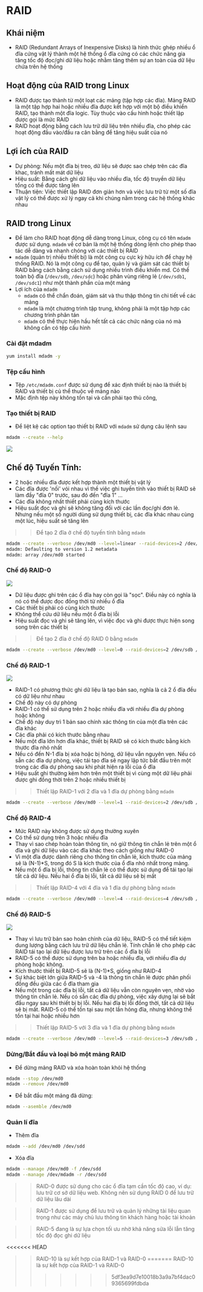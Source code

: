 # RAID
## Khái niệm 
- RAID (Redundant Arrays of Inexpensive Disks) là hình thức ghép nhiều ổ đĩa cứng vật lý thành một hệ thống ổ đĩa cứng có các chức năng gia tăng tốc độ đọc/ghi dữ liệu hoặc nhằm tăng thêm sự an toàn của dữ liệu chứa trên hệ thống
## Hoạt động của RAID trong Linux
- RAID được tạo thành từ một loạt các mảng (tập hợp các đĩa). Mảng RAID là một tập hợp hai hoặc nhiều đĩa được kết hợp với một bộ điều khiển RAID, tạo thành một đĩa logic. Tùy thuộc vào cấu hình hoặc thiết lập được gọi là mức RAID
- RAID hoạt động bằng cách lưu trữ dữ liệu trên nhiều đĩa, cho phép các hoạt động đầu vào/đầu ra cân bằng để tăng hiệu suất của nó
## Lợi ích của RAID 
- Dự phòng: Nếu một đĩa bị treo, dữ liệu sẽ được sao chép trên các đĩa khac, tránh mất mát dữ liệu
- Hiệu suất: Bằng cách ghi dữ liệu vào nhiều đĩa, tốc độ truyền dữ liệu tổng có thể được tăng lên
- Thuận tiện: Việc thiết lập RAID đơn giản hơn và việc lưu trữ từ một số đĩa vật lý có thể được xử lý ngay cả khi chúng nằm trong các hệ thống khác nhau
## RAID trong Linux
-  Để làm cho RAID hoạt động dễ dàng trong Linux, công cụ có tên `mdadm` được sử dụng. `mdadm` về cơ bản là một hệ thống dòng lệnh cho phép thao tác dễ dàng và nhanh chóng với các thiết bị RAID
- `mdadm` (quản trị nhiều thiết bị) là một công cụ cực kỳ hữu ích để chạy hệ thống RAID. Nó là một công cụ để tạo, quản lý và giám sát các thiết bị RAID bằng cách bằng cách sử dụng nhiều trình điều khiển md. Có thể toàn bộ đĩa (`/dev/sdb`, `/dev/sdc`) hoặc phân vùng riêng lẻ (`/dev/sdb1`, `/dev/sdc1`) như một thành phần của một mảng
- Lợi ích của `mdadm`
	+ `mdadm` có thể chẩn đoán, giám sát và thu thập thông tin chi tiết về các mảng
	+ `mdadm` là một chương trình tập trung, không phải là một tập hợp các chương trình phân tán
	+ `mdadm` có thể thực hiện hầu hết tất cả các chức năng của nó mà không cần có tệp cấu hình 

### Cài đặt mdadm
```sh 
yum install mdadm -y
```
### Tệp cấu hình 
- Tệp `/etc/mdadm.conf` được sử dụng để xác định thiết bị nào là thiết bị RAID và thiết bị củ thể thuộc về mảng nào
- Mặc định tệp này không tồn tại và cần phải tạo thủ công,
### Tạo thiết bị RAID
- Để liệt kệ các option tạo thiết bị RAID với `mdadm` sử dụng câu lệnh sau
```sh
mdadm --create --help
```

![](./images/addraid.png)

## Chế độ Tuyến Tính: 
- 2 hoặc nhiều đĩa được kết hợp thành một thiết bị vật lý
- Các đĩa được 'nối' vói nhau vì thế việc ghi tuyến tính vào thiết bị RAID sẽ làm đầy "đĩa 0" trước, sau đó đến "đĩa 1" ...
- Các đĩa không nhất thiết phải cùng kích thước 
- Hiệu suất đọc và ghi sẽ không tăng đối với các lần đọc/ghi đơn lẻ. Nhưng nếu một số người dùng sử dụng thiết bị, các đĩa khác nhau cùng một lúc, hiệu suất sẽ tăng lên

>> Để tạo 2 đĩa ở chế độ tuyến tính bằng `mdadm`
```sh
mdadm --create --verbose /dev/md0 --level=linear --raid-devices=2 /dev/sdb /dev/sdc
mdadm: Defaulting to version 1.2 metadata
mdadm: array /dev/md0 started
```

### Chế độ RAID-0

![](./images/raid0.png)

- Dữ liệu được ghi trên các ổ đĩa hay còn gọi là "sọc". Điều này có nghĩa là nó có thể được đọc đồng thời từ nhiều ổ đĩa 
- Các thiết bị phải có cùng kích thước 
- Không thể cứu dữ liệu nếu một ổ đĩa bị lỗi
- Hiệu suất đọc và ghi sẽ tăng lên, vì việc đọc và ghi được thực hiện song song trên các thiết bị

>> Để tạo 2 đĩa ở chế độ RAID 0 bằng `mdadm`
```sh
mdadm --create --verbose /dev/md0 --level=0 --raid-devices=2 /dev/sdb /dev/sdc
```

### Chế độ RAID-1

![](./images/raid1.png)

- RAID-1 có phương thức ghi dữ liệu là tạo bản sao, nghĩa là cả 2 ổ đĩa đều có dữ liệu như nhau
- Chế độ này có dự phòng
- RAID-1 có thể sử dụng trên 2 hoặc nhiều đĩa với nhiều đĩa dự phòng hoặc không
- Chế độ này duy trì 1 bản sao chính xác thông tin của một đĩa trên các đĩa khác
- Các đĩa phải có kích thước bằng nhau
- Nếu một đĩa lớn hơn đĩa khác, thiết bị RAID sẽ có kích thước bằng kích thước đĩa nhỏ nhất
- Nếu có đến N-1 đĩa bị xóa hoặc bị hỏng, dữ liệu vẫn nguyên vẹn. Nếu có sẵn các đĩa dự phòng, việc tái tạo đĩa sẽ ngay lập tức bắt đầu trên một trong các đĩa dự phòng sau khi phát hiện ra lỗi của ổ đĩa
- Hiệu suất ghi thường kém hơn trên một thiết bị vì cùng một dữ liệu phải được ghi đồng thời trên 2 hoặc nhiều thiết bị

>> Thiết lập RAID-1 với 2 đĩa và 1 đĩa dự phòng bằng `mdadm`
```sh
mdadm --create --verbose /dev/md0 --level=1 --raid-devices=2 /dev/sdb /dev/sdc --spare-devices=/dev/sdd
```

### Chế độ RAID-4
- Mức RAID này không được sử dụng thường xuyên
- Có thể sử dụng trên 3 hoặc nhiều đĩa
- Thay vì sao chép hoàn toàn thông tin, nó giữ thông tin chẵn lẻ trên một ổ đĩa và ghi dữ liệu vào các đĩa khác theo cách giống như RAID-0
- Vì một đĩa được dành riêng cho thông tin chẵn lẻ, kích thước của mảng sẽ là (N-1)*S, trong đó S là kích thước của ổ đĩa nhỏ nhất trong mảng.
- Nếu một ổ đĩa bị lỗi, thông tin chẵn lẻ có thể được sử dụng để tái tạo lại tất cả dữ liệu. Nếu hai ổ đĩa bị lỗi, tất cả dữ liệu sẽ bị mất

>> Thiết lập RAID-4 với 4 đĩa và 1 đĩa dự phòng bằng `mdadm`
```sh
mdadm --create --verbose /dev/md0 --level=4 --raid-devices=4 /dev/sdb /dev/sdc /dev/sdd /dev/sde  spare-devices=/dev/sdf
```

### Chế độ RAID-5

![](./images/raid5.png)

- Thay vì lưu trữ bản sao hoàn chỉnh của dữ liệu, RAID-5 có thể tiết kiệm dung lượng bằng cách lưu trữ dữ liệu chẵn lẻ. Tính chẵn lẻ cho phép các RAID tái tạo lại dữ liệu được lưu trữ trên các ổ đĩa bị lỗi
- RAID-5 có thể được sử dụng trên ba hoặc nhiều đĩa, với nhiều đĩa dự phòng hoặc không.
- Kích thước thiết bị RAID-5 sẽ là (N-1)*S, giống như RAID-4
- Sự khác biệt lớn giữa RAID-5 và -4 là thông tin chẵn lẻ được phân phối đồng đều giữa các ổ đĩa tham gia
- Nếu một trong các đĩa bị lỗi, tất cả dữ liệu vẫn còn nguyên vẹn, nhờ vào thông tin chẵn lẻ. Nếu có sẵn các đĩa dự phòng, việc xây dựng lại sẽ bắt đầu ngay sau khi thiết bị bị lỗi. Nếu hai đĩa bị lỗi đồng thời, tất cả dữ liệu sẽ bị mất. RAID-5 có thể tồn tại sau một lần hỏng đĩa, nhưng không thể tồn tại hai hoặc nhiều hơn

>> Thiết lập RAID-5 với 3 đĩa và 1 đĩa dự phòng bằng `mdadm`
```sh
mdadm --create --verbose /dev/md0 --level=5 --raid-devices=3 /dev/sdb /dev/sdc /dev/sdd --spare-devices=/dev/sde
```

### Dừng/Bắt đầu và loại bỏ một mảng RAID
- Để dừng mảng RAID và xóa hoàn toàn khỏi hệ thống
```sh
mdadm --stop /dev/md0
mdadm --remove /dev/md0
```

- Để bắt đầu một mảng đã dừng:
```sh
mdadm --asemble /dev/md0
```

### Quản lí đĩa
- Thêm đĩa 
```sh
mdadm --add /dev/md0 /dev/sdd
```

- Xóa đĩa 
```sh
mdadm --manage /dev/md0 -f /dev/sdd
mdadm --manage /dev/mdadm -r /dev/sdd
```

>> RAID-0 được sử dụng cho các ổ đĩa tạm cần tốc độ cao, ví dụ: lưu trữ cơ sở dữ liệu web. Không nên sử dụng RAID 0 để lưu trữ dữ liệu lâu dài

>> RAID-1 được sử dụng để lưu trữ và quản lý những tài liệu quan trọng như các máy chủ lưu thông tin khách hàng hoặc tài khoản

>> RAID-5 đang là sự lựa chọn tối ưu nhờ khả năng sửa lỗi lẫn tăng tốc độ đọc ghi dữ liệu

<<<<<<< HEAD
>> RAID-10 là sự kết hợp của RAID-1 và RAID-0 
=======
>> RAID-10 là sự kết hợp của RAID-1 và RAID-0 
>>>>>>> 5df3ea9d7e10018b3a9a7bf4dac09365699fdbda
